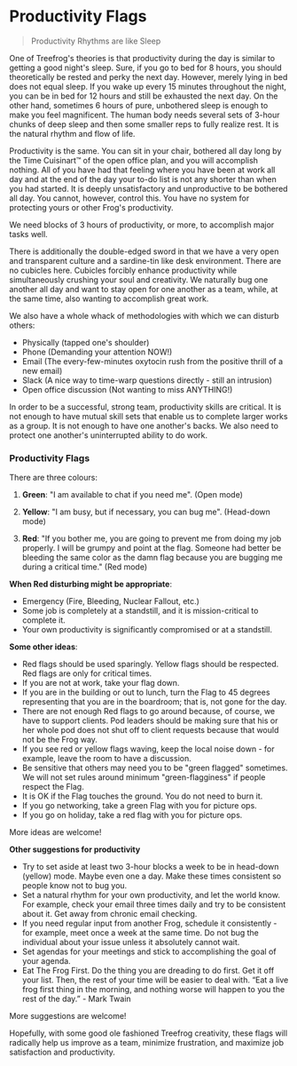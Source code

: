 # Productivity Flags

> Productivity Rhythms are like Sleep

One of Treefrog's theories is that productivity during the day is similar to getting a good night's sleep. Sure, if you go to bed for 8 hours, you should theoretically be rested and perky the next day. However, merely lying in bed does not equal sleep. If you wake up every 15 minutes throughout the night, you can be in bed for 12 hours and still be exhausted the next day. On the other hand, sometimes 6 hours of pure, unbothered sleep is enough to make you feel magnificent. The human body needs several sets of 3-hour chunks of deep sleep and then some smaller reps to fully realize rest. It is the natural rhythm and flow of life.

Productivity is the same. You can sit in your chair, bothered all day long by the Time Cuisinart™ of the open office plan, and you will accomplish nothing. All of you have had that feeling where you have been at work all day and at the end of the day your to-do list is not any shorter than when you had started. It is deeply unsatisfactory and unproductive to be bothered all day. You cannot, however, control this. You have no system for protecting yours or other Frog's productivity.

We need blocks of 3 hours of productivity, or more, to accomplish major tasks well.

There is additionally the double-edged sword in that we have a very open and transparent culture and a sardine-tin like desk environment. There are no cubicles here. Cubicles forcibly enhance productivity while simultaneously crushing your soul and creativity. We naturally bug one another all day and want to stay open for one another as a team, while, at the same time, also wanting to accomplish great work.

We also have a whole whack of methodologies with which we can disturb others: 

- Physically (tapped one's shoulder)
- Phone (Demanding your attention NOW!)
- Email (The every-few-minutes oxytocin rush from the positive thrill of a new email)
- Slack (A nice way to time-warp questions directly - still an intrusion)
- Open office discussion (Not wanting to miss ANYTHING!)

In order to be a successful, strong team, productivity skills are critical. It is not enough to have mutual skill sets that enable us to complete larger works as a group. It is not enough to have one another's backs. We also need to protect one another's uninterrupted ability to do work.

### Productivity Flags

There are three colours:

1. **Green**: "I am available to chat if you need me". (Open mode)

2. **Yellow**: "I am busy, but if necessary, you can bug me". (Head-down mode)

3. **Red**: "If you bother me, you are going to prevent me from doing my job properly. I will be grumpy and point at the flag. Someone had better be bleeding the same color as the damn flag because you are bugging me during a critical time." (Red mode)

**When Red disturbing might be appropriate**: 

- Emergency (Fire, Bleeding, Nuclear Fallout, etc.)
- Some job is completely at a standstill, and it is mission-critical to complete it. 
- Your own productivity is significantly compromised or at a standstill.

**Some other ideas**:

- Red flags should be used sparingly. Yellow flags should be respected. Red flags are only for critical times.
- If you are not at work, take your flag down.
- If you are in the building or out to lunch, turn the Flag to 45 degrees representing that you are in the boardroom; that is, not gone for the day.
- There are not enough Red flags to go around because, of course, we have to support clients. Pod leaders should be making sure that his or her whole pod does not shut off to client requests because that would not be the Frog way.
- If you see red or yellow flags waving, keep the local noise down - for example, leave the room to have a discussion.
- Be sensitive that others may need you to be "green flagged" sometimes. We will not set rules around minimum "green-flagginess" if people respect the Flag.
- It is OK if the Flag touches the ground. You do not need to burn it.
- If you go networking, take a green Flag with you for picture ops.
- If you go on holiday, take a red flag with you for picture ops.

More ideas are welcome!

**Other suggestions for productivity**

- Try to set aside at least two 3-hour blocks a week to be in head-down (yellow) mode. Maybe even one a day. Make these times consistent so people know not to bug you.
- Set a natural rhythm for your own productivity, and let the world know. For example, check your email three times daily and try to be consistent about it. Get away from chronic email checking.
- If you need regular input from another Frog, schedule it consistently -  for example, meet once a week at the same time. Do not bug the individual about your issue unless it absolutely cannot wait.
- Set agendas for your meetings and stick to accomplishing the goal of your agenda.
- Eat The Frog First. Do the thing you are dreading to do first. Get it off your list. Then, the rest of your time will be easier to deal with. “Eat a live frog first thing in the morning, and nothing worse will happen to you the rest of the day.” - Mark Twain

More suggestions are welcome!

Hopefully, with some good ole fashioned Treefrog creativity, these flags will radically help us improve as a team, minimize frustration, and maximize job satisfaction and productivity.

